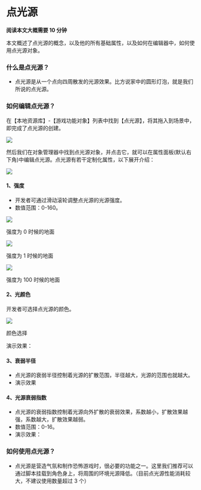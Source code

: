 # 点光源

**阅读本文大概需要 10 分钟**

本文概述了点光源的概念，以及他的所有基础属性，以及如何在编辑器中，如何使用点光源对象。

### 什么是点光源？

- 点光源是从一个点向四周散发的光源效果。比方说家中的圆形灯泡，就是我们所说的点光源。

### 如何编辑点光源？

在【本地资源库】-【游戏功能对象】列表中找到【点光源】，将其拖入到场景中，即完成了点光源的创建。

![](https://wstatic-a1.233leyuan.com/productdocs/static/boxcnBj8k8cFAFy2KsR7PCULqch.png)

然后我们在对象管理器中找到点光源对象，并点击它，就可以在属性面板(默认右下角)中编辑点光源。点光源有若干定制化属性，以下展开介绍：

![](https://wstatic-a1.233leyuan.com/productdocs/static/boxcnikVLNF1REgFRvwzzfvoxZC.png)

#### 1、强度

- 开发者可通过滑动滚轮调整点光源的光源强度。
- 数值范围：0-160。

![](https://wstatic-a1.233leyuan.com/productdocs/static/boxcnQaOeiovbqmDY8DcPsLDWMe.png)

强度为 0 时候的地面

![](https://wstatic-a1.233leyuan.com/productdocs/static/boxcn47hLTc8l40Gb2QQ3UeIQMq.png)

强度为 1 时候的地面

![](https://wstatic-a1.233leyuan.com/productdocs/static/boxcnBSJSsURTJ1Id5rtHLlu68d.png)

强度为 100 时候的地面

#### 2、光颜色

开发者可选择点光源的颜色。

![](https://wstatic-a1.233leyuan.com/productdocs/static/boxcnAPfTPekBx0y3REt4TtGAAb.png)

颜色选择

演示效果：

#### 3、衰弱半径

- 点光源的衰弱半径控制着光源的扩散范围，半径越大，光源的范围也就越大。
- 演示效果

#### 4、光源衰弱指数

- 点光源的衰弱指数控制着光源向外扩散的衰弱效果，系数越小，扩散效果越强，系数越大，扩散效果越弱。
- 数值范围：0-16。
- 演示效果：

### 如何使用点光源？

- 点光源是营造气氛和制作恐怖游戏时，很必要的功能之一。这里我们推荐可以通过脚本挂载到角色身上，将周围的环境光源降低。（目前点光源性能消耗较大，不建议使用数量超过 3 个）
